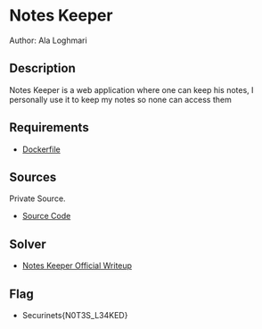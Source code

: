 # Notes Keeper
Author: Ala Loghmari

## Description
Notes Keeper is a web application where one can keep his notes, I personally use it to keep my notes so none can access them

## Requirements
- [Dockerfile](./Dockerfile)

## Sources
Private Source.

- [Source Code](./challenge/)

## Solver
- [Notes Keeper Official Writeup](./Notes-Keeper-Official-Writeup.pdf)

## Flag
- Securinets{N0T3S_L34KED}
